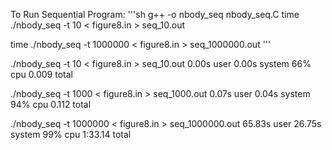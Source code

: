 To Run Sequential Program: 
'''sh
g++ -o nbody_seq nbody_seq.C
time ./nbody_seq -t 10 < figure8.in > seq_10.out

time ./nbody_seq -t 1000000 < figure8.in > seq_1000000.out
'''

./nbody_seq -t 10 < figure8.in > seq_10.out  0.00s user 0.00s system 66% cpu 0.009 total

./nbody_seq -t 1000 < figure8.in > seq_1000.out  0.07s user 0.04s system 94% cpu 0.112 total

./nbody_seq -t 1000000 < figure8.in > seq_1000000.out  65.83s user 26.75s system 99% cpu 1:33.14 total
